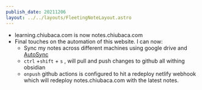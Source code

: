```yaml
---
publish_date: 20211206    
layout: ../../layouts/FleetingNoteLayout.astro
---
```

- learning.chiubaca.com is now notes.chiubaca.com
- Final touches on the automation of this website. I can now:
	-	Sync my notes across different machines using google drive and [AutoSync](https://play.google.com/store/apps/details?id=com.ttxapps.drivesync&hl=en_US&gl=US)
	-	`ctrl` +`shift` + `s` , will pull and push changes to github all withing obsidian
	-	`onpush` github actions is configured to hit a redeploy netlify webhook which will redeploy notes.chiubaca.com with the latest notes. 